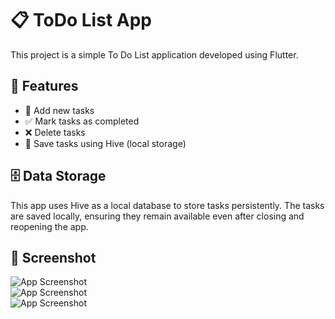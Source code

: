 # 📋 ToDo List App  

This project is a simple To Do List application developed using Flutter.

## 🚀 Features  

- 📝 Add new tasks  
- ✅ Mark tasks as completed  
- ❌ Delete tasks  
- 💾 Save tasks using Hive (local storage)  

## 🗄 Data Storage  

This app uses Hive as a local database to store tasks persistently. The tasks are saved locally, ensuring they remain available even after closing and reopening the app.  

## 📸 Screenshot  

![App Screenshot](todolist/images/homePage.png)  
![App Screenshot](todolist/images/addTask.png)  
![App Screenshot](todolist/images/markTask.png)  


